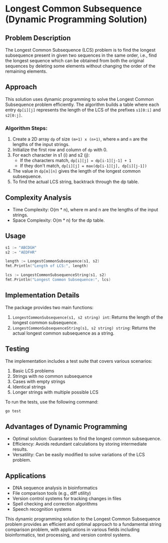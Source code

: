 # Longest Common Subsequence (Dynamic Programming Solution)

## Problem Description

The Longest Common Subsequence (LCS) problem is to find the longest subsequence present in given two sequences in the same order, i.e., find the longest sequence which can be obtained from both the original sequences by deleting some elements without changing the order of the remaining elements.

## Approach

This solution uses dynamic programming to solve the Longest Common Subsequence problem efficiently. The algorithm builds a table where each entry `dp[i][j]` represents the length of the LCS of the prefixes `s1[0:i]` and `s2[0:j]`.

### Algorithm Steps:

1. Create a 2D array `dp` of size `(m+1) x (n+1)`, where `m` and `n` are the lengths of the input strings.
2. Initialize the first row and column of `dp` with 0.
3. For each character in s1 (i) and s2 (j):
   - If the characters match, `dp[i][j] = dp[i-1][j-1] + 1`
   - If they don't match, `dp[i][j] = max(dp[i-1][j], dp[i][j-1])`
4. The value in `dp[m][n]` gives the length of the longest common subsequence.
5. To find the actual LCS string, backtrack through the dp table.

## Complexity Analysis

- Time Complexity: O(m * n), where m and n are the lengths of the input strings.
- Space Complexity: O(m * n) for the dp table.

## Usage

```go
s1 := "ABCDGH"
s2 := "AEDFHR"

length := LongestCommonSubsequence(s1, s2)
fmt.Println("Length of LCS:", length)

lcs := LongestCommonSubsequenceString(s1, s2)
fmt.Println("Longest Common Subsequence:", lcs)
```

## Implementation Details

The package provides two main functions:

1. `LongestCommonSubsequence(s1, s2 string) int`: Returns the length of the longest common subsequence.
2. `LongestCommonSubsequenceString(s1, s2 string) string`: Returns the actual longest common subsequence as a string.

## Testing

The implementation includes a test suite that covers various scenarios:

1. Basic LCS problems
2. Strings with no common subsequence
3. Cases with empty strings
4. Identical strings
5. Longer strings with multiple possible LCS

To run the tests, use the following command:

```bash
go test
```

## Advantages of Dynamic Programming

- Optimal solution: Guarantees to find the longest common subsequence.
- Efficiency: Avoids redundant calculations by storing intermediate results.
- Versatility: Can be easily modified to solve variations of the LCS problem.

## Applications

- DNA sequence analysis in bioinformatics
- File comparison tools (e.g., diff utility)
- Version control systems for tracking changes in files
- Spell checking and correction algorithms
- Speech recognition systems

This dynamic programming solution to the Longest Common Subsequence problem provides an efficient and optimal approach to a fundamental string comparison problem, with applications in various fields including bioinformatics, text processing, and version control systems.
